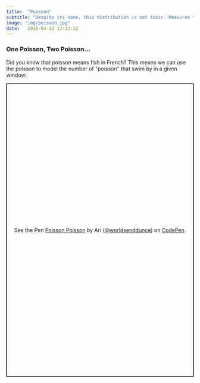 ```yaml
---
title:  "Poisson"
subtitle: "Despite its name, this distribution is not toxic. Measures the amount of times something occurs within a given period."
image: "img/poisson.jpg"
date:   2015-04-22 12:12:12
---
```


### One Poisson, Two Poisson...
Did you know that poisson means fish in French? This means we can use the poisson to model the number of "poisson" that swim by in a given window:
<p class="codepen" data-height="787" data-theme-id="dark" data-default-tab="result" data-slug-hash="qBxjdgW" data-user="worldsenddunce" style="height: 787px; box-sizing: border-box; display: flex; align-items: center; justify-content: center; border: 2px solid; margin: 1em 0; padding: 1em;">
  <span>See the Pen <a href="https://codepen.io/worldsenddunce/pen/qBxjdgW">
  Poisson Poisson</a> by Ari (<a href="https://codepen.io/worldsenddunce">@worldsenddunce</a>)
  on <a href="https://codepen.io">CodePen</a>.</span>
</p>
<script async src="https://cpwebassets.codepen.io/assets/embed/ei.js"></script>
